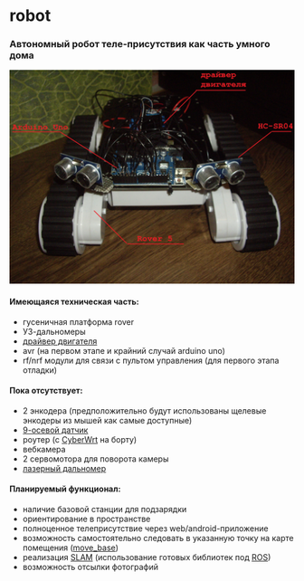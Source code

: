 # robot
### Автономный робот теле-присутствия как часть умного дома


![v1](https://raw.githubusercontent.com/positron48/robot/master/images/IMGP2291.JPG "v1")

#### Имеющаяся техническая часть:
* гусеничная платформа rover
* УЗ-дальномеры
* [драйвер двигателя](http://www.aliexpress.com/item/Free-shipping-1pcs-lot-Special-promotions-2pcs-lot-L298N-motor-driver-board-module-stepper-motor-smart/1872427142.html)
* avr (на первом этапе и крайний случай arduino uno)
* rf/nrf модули для связи с пультом управления (для первого этапа отладки)

#### Пока отсутствует:
* 2 энкодера (предположительно будут использованы щелевые энкодеры из мышей как самые доступные)
* [9-осевой датчик](http://www.aliexpress.com/item/MPU-9250-GY-9250-9-axis-sensor-module-I2C-SPI-Communications-Thriaxis-gyroscope-triaxial-accelerometer-triaxial/1885410798.html)
* роутер (с [CyberWrt](http://cyber-place.ru/showthread.php?t=720) на борту)
* вебкамера
* 2 сервомотора для поворота камеры
* [лазерный дальномер](http://roboforum.ru/forum10/topic12095.html)

#### Планируемый функционал:
* наличие базовой станции для подзарядки
* ориентирование в пространстве
* полноценное телеприсутствие через web/android-приложение
* возможность самостоятельно следовать в указанную точку на карте помещения ([move_base](http://wiki.ros.org/move_base))
* реализация [SLAM](http://www.robocraft.ru/blog/technology/724.html) (использование готовых библиотек под [ROS](http://robocraft.ru/blog/robosoft/742.html))
* возможность отсылки фотографий
